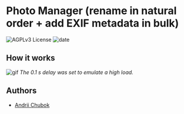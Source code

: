 
# Photo Manager (rename in natural order + add EXIF metadata in bulk)
![AGPLv3 License](https://img.shields.io/badge/License-GNU_AGPLv3-yellow.svg)
![date](https://img.shields.io/badge/Date-Nov_2023-blue.svg)

## How it works

![gif](https://github.com/aysea7/photo-manager_open/assets/103923680/72ebde1d-6683-4dc6-bd07-892a2c248f4c)
*The 0.1 s delay was set to emulate a high load.*

## Authors

- [Andrii Chubok](https://www.github.com/aysea7)
